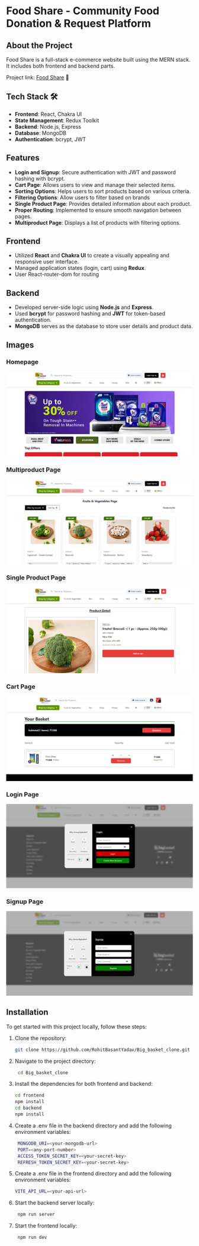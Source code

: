 # Food Share - Community Food Donation & Request Platform 

## About the Project

Food Share is a full-stack e-commerce website built using the MERN stack. It includes both frontend and backend parts.

Project link: [Food Share](https://food-share-community.netlify.app/) 🚀

## Tech Stack 🛠️

- **Frontend**: React, Chakra UI
- **State Management**: Redux Toolkit
- **Backend**: Node.js, Express
- **Database**: MongoDB
- **Authentication**: bcrypt, JWT

## Features 

- **Login and Signup**: Secure authentication with JWT and password hashing with bcrypt.
- **Cart Page**: Allows users to view and manage their selected items.
- **Sorting Options**: Helps users to sort products based on various criteria.
- **Filtering Options**: Allow users to filter based on brands
- **Single Product Page**: Provides detailed information about each product.
- **Proper Routing**: Implemented to ensure smooth navigation between pages.
- **Multiproduct Page**: Displays a list of products with filtering options.

## Frontend 

- Utilized **React** and **Chakra UI** to create a visually appealing and responsive user interface.
- Managed application states (login, cart) using **Redux**.
- User React-router-dom for routing

## Backend 

- Developed server-side logic using **Node.js** and **Express**.
- Used **bcrypt** for password hashing and **JWT** for token-based authentication.
- **MongoDB** serves as the database to store user details and product data.

## Images

### Homepage

![Homepage](https://raw.githubusercontent.com/RohitBasantYadav/Big_basket_clone/main/frontend/public/Home.png)

### Multiproduct Page

![Multiproduct Page](https://raw.githubusercontent.com/RohitBasantYadav/Big_basket_clone/main/frontend/public/MultiProductPage.png)

### Single Product Page

![Single Product Page](https://raw.githubusercontent.com/RohitBasantYadav/Big_basket_clone/main/frontend/public/SingleProductPage.png)

### Cart Page

![Cart Page](https://raw.githubusercontent.com/RohitBasantYadav/Big_basket_clone/main/frontend/public/CartPage.png)

### Login Page

![Login Page](https://raw.githubusercontent.com/RohitBasantYadav/Big_basket_clone/main/frontend/public/Login.png)

### Signup Page

![Signup Page](https://raw.githubusercontent.com/RohitBasantYadav/Big_basket_clone/main/frontend/public/SignUp.png)

## Installation 

To get started with this project locally, follow these steps:

1. Clone the repository:

   ```bash
   git clone https://github.com/RohitBasantYadav/Big_basket_clone.git

2. Navigate to the project directory:

   ```bash
    cd Big_basket_clone

3. Install the dependencies for both frontend and backend:

   ```bash
   cd frontend
   npm install
   cd backend
   npm install

4. Create a .env file in the backend directory and add the following environment variables:

   ```bash
    MONGODB_URI=<your-mongodb-url>
    PORT=<any-port-number>
    ACCESS_TOKEN_SECRET_KEY=<your-secret-key>
    REFRESH_TOKEN_SECRET_KEY=<your-secret-key>

5. Create a .env file in the frontend directory and add the following environment variables:

    ```bash
    VITE_API_URL=<your-api-url>

6. Start the backend server locally:

   ```bash
    npm run server

7. Start the frontend locally:

   ```bash
    npm run dev

    